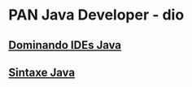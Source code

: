 # PAN Java Developer - dio

## [Dominando IDEs Java](./dominandoIde.md)
## [Sintaxe Java](./sintaxe.md)